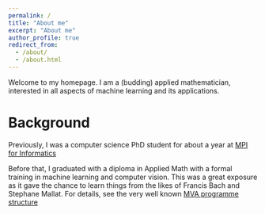 ```yaml
---
permalink: /
title: "About me"
excerpt: "About me"
author_profile: true
redirect_from: 
  - /about/
  - /about.html
---
```


Welcome to my homepage. I am a (budding) applied mathematician, interested in all aspects of machine learning and its applications. 

Background
======
Previously, I was a computer science PhD student for about a year at [MPI for Informatics](https://www.mpi-inf.mpg.de/departments/computer-vision-and-multimodal-computing/people/alumni-and-former-members/abhishek-sharma/.)


Before that, I graduated with a diploma in Applied Math with a formal training in machine learning and computer vision. This was a great exposure as it gave the chance to learn things from the likes of Francis Bach and Stephane Mallat. For details, see the very well known [MVA programme structure](http://math.ens-paris-saclay.fr/version-francaise/formations/master-mva/contenus-/master-mva-cours-2015-2016-161721.kjsp?RH=1242415112528)

